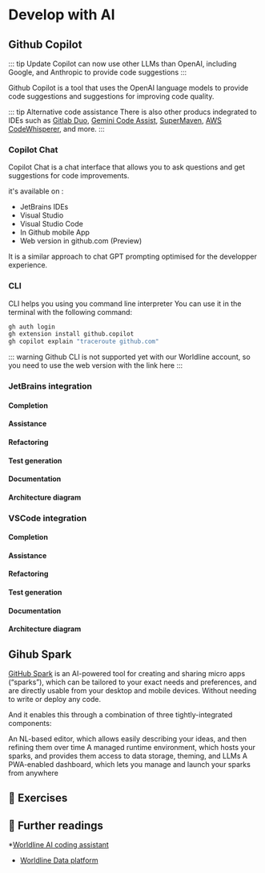 # Develop with AI

## Github Copilot

::: tip Update
Copilot can now use other LLMs than OpenAI, including Google, and Anthropic to provide code suggestions 
:::

Github Copilot is a tool that uses the OpenAI language models to provide code suggestions and suggestions for improving code quality.

::: tip Alternative code assistance
There is also other producs indegrated to IDEs such as [Gitlab Duo](https://about.gitlab.com/fr-fr/gitlab-duo/), [Gemini Code Assist](https://cloud.google.com/gemini/docs/codeassist/overview?hl=fr), [SuperMaven](https://supermaven.com/), [AWS CodeWhisperer](https://docs.aws.amazon.com/codewhisperer/latest/userguide/what-is-cwspr.html), and more.
:::

### Copilot Chat

Copilot Chat is a chat interface that allows you to ask questions and get suggestions for code improvements.

it's available on : 
- JetBrains IDEs
- Visual Studio
- Visual Studio Code
- In Github mobile App
- Web version in github.com (Preview)

It is a similar approach to chat GPT prompting optimised for the developper experience.



### CLI
CLI helps you using you command line interpreter
You can use it in the terminal with the following command:

```bash
gh auth login
gh extension install github.copilot
gh copilot explain "traceroute github.com"
````
::: warning
Github CLI is not supported yet with our Worldline account, so you need to use the web version with the link here
:::

### JetBrains integration

#### Completion
#### Assistance
#### Refactoring
#### Test generation
#### Documentation
#### Architecture diagram

### VSCode integration

#### Completion
#### Assistance
#### Refactoring
#### Test generation
#### Documentation
#### Architecture diagram


## Gihub Spark
[GitHub Spark](https://githubnext.com/projects/github-spark#introducing-github-spark) is an AI-powered tool for creating and sharing micro apps (“sparks”), which can be tailored to your exact needs and preferences, and are directly usable from your desktop and mobile devices. Without needing to write or deploy any code.

And it enables this through a combination of three tightly-integrated components:

An NL-based editor, which allows easily describing your ideas, and then refining them over time
A managed runtime environment, which hosts your sparks, and provides them access to data storage, theming, and LLMs
A PWA-enabled dashboard, which lets you manage and launch your sparks from anywhere


## 🧪 Exercises

## 📖 Further readings
*[Worldline AI coding assistant](https://confluence.worldline-solutions.com/display/AICA/AI+Coding+Assistants+Home)
* [Worldline Data platform](https://confluence.worldline-solutions.com/display/DPTECHNO/Data+Platform)


